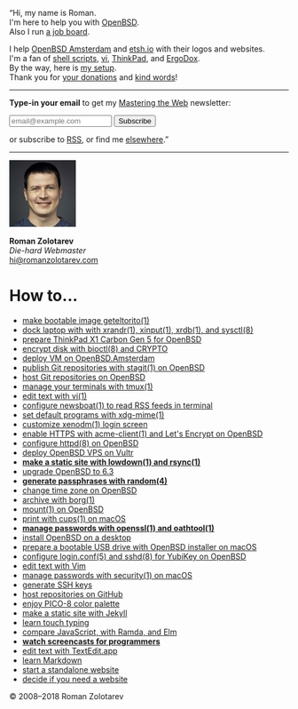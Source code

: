 <p class="quote p-note">&#8220;Hi, my name is
<span class="p-name">Roman</span>.<br>
I'm here to&nbsp;help&nbsp;you with&nbsp;<a href="/openbsd/">OpenBSD</a>.<br>
Also I run <a href="https://www.bsdjobs.com/">a&nbsp;job&nbsp;board</a>.
</p>

I help [OpenBSD
Amsterdam](/openbsd.amsterdam/) and [etsh.io](/etsh.io/) with their
logos and websites.<br>
I'm a fan of
<a href="/bin/">shell scripts</a>,
<a href="/vi.html">vi</a>,
<a href="/thinkpad/">ThinkPad</a>, and
<a href="/ergodox.html">ErgoDox</a>.<br>
By the way, here is [my setup](/setup.html).<br>
Thank you for
[your donations](/sponsors.html) and [kind words](/words.html)!

---

**Type-in your email** to get my [Mastering the Web](/n/) newsletter:

<form method="post" action="https://tinyletter.com/romanzolotarev">
<input class="email" name="email" type="email" placeholder="email@example.com">
<button class="button" type="submit">Subscribe</button>
</form>

or subscribe to [RSS](https://www.romanzolotarev.com/rss.xml),
or find me [elsewhere](elsewhere.html).&#8221;

---

<a href="https://www.romanzolotarev.com/"
  class="h-card"><img src="avatar120.jpeg" class="avatar"></a>

**Roman Zolotarev**<br>
_Die-hard Webmaster_<br>
hi@romanzolotarev.com

# How to...

- [make bootable image geteltorito(1)](/openbsd/geteltorito.html "19 Sep 2018")
- [dock laptop with with xrandr(1), xinput(1), xrdb(1), and sysctl(8)](/openbsd/dock.html "12 Sep 2018")
- [prepare ThinkPad X1&nbsp;Carbon&nbsp;Gen&nbsp;5 for OpenBSD](/openbsd/lenovo-thinkpad-x1c5.html "13 Aug 2018")
- [encrypt disk with bioctl(8) and CRYPTO](/openbsd/bioctl-crypto.html "12 Aug 2018")
- [deploy VM on OpenBSD.Amsterdam](/openbsd.amsterdam.html "1 Jul 2018")
- [publish Git repositories with stagit(1) on OpenBSD](/stagit.html "7 Jun 2018")
- [host Git repositories on OpenBSD](/git.html "7 Jun 2018")
- [manage your terminals with tmux(1)](/tmux.html "18 May 2018")
- [edit text with vi(1)](/vi.html "12 May 2018")
- [configure newsboat(1) to read RSS feeds in&nbsp;terminal](/newsboat.html "6 May 2018")
- [set default programs with xdg-mime(1)](/xdg-mime.html "1 May 2018")
- [customize xenodm(1) login screen](/openbsd/xenodm.html "1 May 2018")
- [enable HTTPS with acme-client(1) and Let's Encrypt on OpenBSD](/openbsd/acme-client.html "13 Apr 2018")
- [configure httpd(8) on OpenBSD](/openbsd/httpd.html "12 Apr 2018")
- [deploy OpenBSD VPS on Vultr](/vultr.html "11 Apr 2018")
- **[make a static site with lowdown(1) and rsync(1)](/ssg.html "07 Apr 2018")**
- [upgrade OpenBSD to 6.3](/openbsd/upgrade.html "03 Apr 2018")
- **[generate passphrases with random(4)](/diceware.html "30 Mar 2018")**
- [change time zone on OpenBSD](/openbsd/timezone.html "16 Mar 2018")
- [archive with borg(1)](/borg.html "02 Mar 2018")
- [mount(1) on OpenBSD](/openbsd/mount.html "01 Mar 2018")
- [print with cups(1) on macOS](/macos/cups.html "27 Feb 2018")
- **[manage passwords with openssl(1) and oathtool(1)](/pass.html "10 Oct 2017")**
- [install OpenBSD on a desktop](/openbsd/install.html "20 Sep 2017")
- [prepare a bootable USB drive with OpenBSD installer on macOS](/macos/openbsd-installer.html "19 Sep 2017")
- [configure login.conf(5) and sshd(8) for YubiKey on OpenBSD](/openbsd/yubikey.html "01 Sep 2017")
- [edit text with Vim](/vim.html "26 Aug 2017")
- [manage passwords with security(1) on macOS](/macos/security.html "16 May 2017")
- [generate SSH keys](/ssh.html "01 May 2017")
- [host repositories on GitHub](/github.html "16 Apr 2017")
- [enjoy PICO-8 color palette](/pico-8-color-palette/index.html "04 Dec 2016")
- [make a static site with Jekyll](/jekyll.html "22 Nov 2016")
- [learn touch typing](/typing.html "19 Nov 2016")
- [compare JavaScript, with Ramda, and Elm](/js-ramda-elm.html "26 Oct 2016")
- **[watch screencasts for programmers](/screencasts.html "25 Oct 2016")**
- [edit text with TextEdit.app](/macos/textedit.html "17 Sep 2016")
- [learn Markdown](/markdown.html "30 Aug 2016")
- [start a standalone website](/standalone.html "23 Aug 2016")
- [decide if you need a website](/website.html "15 Aug 2016")

&copy; 2008&ndash;2018 Roman Zolotarev
